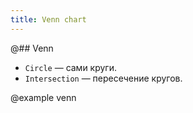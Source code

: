 ```yaml
---
title: Venn chart
---
```


@## Venn

- `Circle` — сами круги.
- `Intersection` — пересечение кругов.

@example venn
